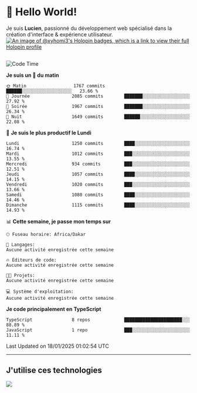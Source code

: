 # 👋 Hello World!

Je suis **Lucien**, passionné du développement web spécialisé dans la création d'interface & expérience utilisateur.
[![An image of @xyhomi3's Holopin badges, which is a link to view their full Holopin profile](https://holopin.me/xyhomi3)](https://holopin.io/@xyhomi3)

##

<!--START_SECTION:waka-->
![Code Time](http://img.shields.io/badge/Code%20Time-2%2C834%20hrs%2050%20mins-blue)

**Je suis un 🐤 du matin** 

```text
🌞 Matin                  1767 commits        ██████░░░░░░░░░░░░░░░░░░░   23.66 % 
🌆 Journée                2085 commits        ███████░░░░░░░░░░░░░░░░░░   27.92 % 
🌃 Soirée                 1967 commits        ███████░░░░░░░░░░░░░░░░░░   26.34 % 
🌙 Nuit                   1649 commits        ██████░░░░░░░░░░░░░░░░░░░   22.08 % 
```
📅 **Je suis le plus productif le Lundi** 

```text
Lundi                    1250 commits        ████░░░░░░░░░░░░░░░░░░░░░   16.74 % 
Mardi                    1012 commits        ███░░░░░░░░░░░░░░░░░░░░░░   13.55 % 
Mercredi                 934 commits         ███░░░░░░░░░░░░░░░░░░░░░░   12.51 % 
Jeudi                    1057 commits        ████░░░░░░░░░░░░░░░░░░░░░   14.15 % 
Vendredi                 1020 commits        ███░░░░░░░░░░░░░░░░░░░░░░   13.66 % 
Samedi                   1080 commits        ████░░░░░░░░░░░░░░░░░░░░░   14.46 % 
Dimanche                 1115 commits        ████░░░░░░░░░░░░░░░░░░░░░   14.93 % 
```


📊 **Cette semaine, je passe mon temps sur** 

```text
🕑︎ Fuseau horaire: Africa/Dakar

💬 Langages: 
Aucune activité enregistrée cette semaine

🔥 Éditeurs de code: 
Aucune activité enregistrée cette semaine

🐱‍💻 Projets: 
Aucune activité enregistrée cette semaine

💻 Système d'exploitation: 
Aucune activité enregistrée cette semaine
```

**Je code principalement en TypeScript** 

```text
TypeScript               8 repos             ██████████████████████░░░   88.89 % 
JavaScript               1 repo              ███░░░░░░░░░░░░░░░░░░░░░░   11.11 % 
```




 Last Updated on 18/01/2025 01:02:54 UTC
<!--END_SECTION:waka-->
---

## J'utilise ces technologies

<p align="left">
  <a href="https://skillicons.dev">
    <img src="https://skillicons.dev/icons?i=ts,js,md,scss,tailwind,react,docker,express,astro,vite,nextjs,vercel,figma,ableton" />
  </a>
</p>

